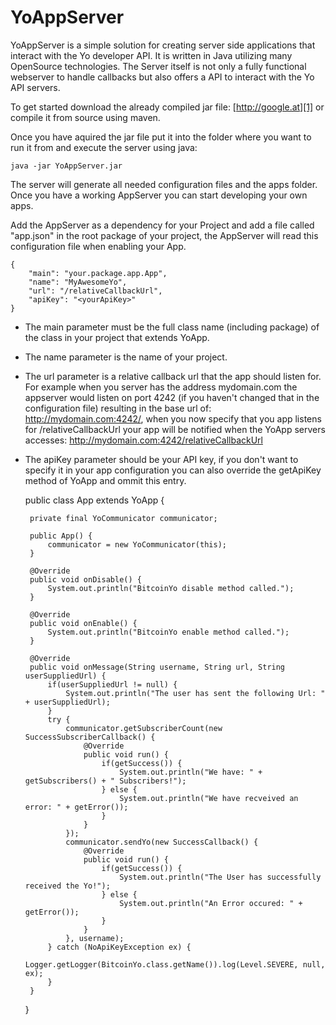 YoAppServer
===========

YoAppServer is a simple solution for creating server side applications that interact with the Yo developer API. It is written in Java utilizing many OpenSource technologies. The Server itself is not only a fully functional webserver to handle callbacks but also offers a API to interact with the Yo API servers.

To get started download the already compiled jar file:
[http://google.at][1]
or compile it from source using maven.


Once you have aquired the jar file put it into the folder where you want to run it from and execute the server using java: 

    java -jar YoAppServer.jar
The server will generate all needed configuration files and the apps folder. Once you have a working AppServer you can start developing your own apps.

Add the AppServer as a dependency for your Project and add a file called "app.json" in the root package of your project, the AppServer will read this configuration file when enabling your App.

    {
        "main": "your.package.app.App",
        "name": "MyAwesomeYo",
        "url": "/relativeCallbackUrl",
        "apiKey": "<yourApiKey>"
    }

 - The main parameter must be the full class name (including package) of the class in your project that extends YoApp.
 - The name parameter is the name of your project.
 - The url parameter is a relative callback url that the app should listen for. For example when you server has the address mydomain.com the appserver would listen on port 4242 (if you haven't changed that in the configuration file) resulting in the base url of: http://mydomain.com:4242/, when you now specify that you app listens for /relativeCallbackUrl your app will be notified when the YoApp servers accesses: http://mydomain.com:4242/relativeCallbackUrl
 - The apiKey parameter should be your API key, if you don't want to specify it in your app configuration you can also override the getApiKey method of YoApp and ommit this entry.

    public class App extends YoApp {

        private final YoCommunicator communicator;
      
        public App() {
            communicator = new YoCommunicator(this);
        }
  
        @Override
        public void onDisable() {
            System.out.println("BitcoinYo disable method called.");
        }
  
        @Override
        public void onEnable() {
            System.out.println("BitcoinYo enable method called.");
        }
      
        @Override
        public void onMessage(String username, String url, String userSuppliedUrl) {
            if(userSuppliedUrl != null) {
                System.out.println("The user has sent the following Url: " + userSuppliedUrl);
            }
            try {
                communicator.getSubscriberCount(new SuccessSubscriberCallback() {
                    @Override
                    public void run() {
                        if(getSuccess()) {
                            System.out.println("We have: " + getSubscribers() + " Subscribers!");
                        } else {
                            System.out.println("We have recveived an error: " + getError());
                        }
                    }
                });
                communicator.sendYo(new SuccessCallback() {
                    @Override
                    public void run() {
                        if(getSuccess()) {
                            System.out.println("The User has successfully received the Yo!");
                        } else {
                            System.out.println("An Error occured: " + getError());
                        }
                    }
                }, username);
            } catch (NoApiKeyException ex) {
                Logger.getLogger(BitcoinYo.class.getName()).log(Level.SEVERE, null, ex);
            }
        }
    }
    

  [1]: http://google.at
